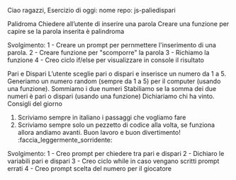 Ciao ragazzi,
Esercizio di oggi:
nome repo: js-paliedispari

Palidroma
Chiedere all’utente di inserire una parola
Creare una funzione per capire se la parola inserita è palindroma

Svolgimento:
1 - Creare un prompt per pernmettere l'inserimento di una parola.
2 - Creare funzione per "scomporre" la parola
3 - Richiamo la funzione
4 - Creo ciclo if/else per visualizzare in console il risultato

Pari e Dispari
L’utente sceglie pari o dispari e inserisce un numero da 1 a 5.
Generiamo un numero random (sempre da 1 a 5) per il computer (usando una funzione).
Sommiamo i due numeri
Stabiliamo se la somma dei due numeri è pari o dispari (usando una funzione)
Dichiariamo chi ha vinto.
Consigli del giorno
1. Scriviamo sempre in italiano i passaggi che vogliamo fare
2. Scriviamo sempre solo un pezzetto di codice alla volta, se funziona allora andiamo avanti.
Buon lavoro e buon divertimento! :faccia_leggermente_sorridente:

Svolgimento:
1 - Creo prompt per chiedere tra pari e dispari
2 - Dichiaro le variabili pari e dispari
3 - Creo ciclo while in caso vengano scritti prompt errati
4 - Creo prompt scelta del numero per il giocatore
